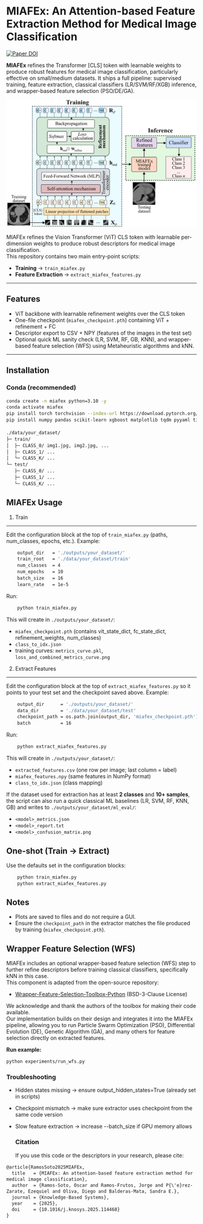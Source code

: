 # MIAFEx: An Attention-based Feature Extraction Method for Medical Image Classification

[![Paper DOI](https://img.shields.io/badge/DOI-10.1016%2Fj.knosys.2025.114468-blue)](https://doi.org/10.1016/j.knosys.2025.114468)


**MIAFEx** refines the Transformer [CLS] token with learnable weights to produce robust features for medical image classification, particularly effective on small/medium datasets. It ships a full pipeline: supervised training, feature extraction, classical classifiers (LR/SVM/RF/XGB) inference, and wrapper-based feature selection (PSO/DE/GA).

![MIAFEx pipeline](./miafex_architecture.jpg)

MIAFEx refines the Vision Transformer (ViT) CLS token with learnable per-dimension weights to produce robust descriptors for medical image classification.  
This repository contains two main entry-point scripts:

- **Training** → `train_miafex.py`
- **Feature Extraction** → `extract_miafex_features.py`

---

##  Features
- ViT backbone with learnable refinement weights over the CLS token
- One-file checkpoint (`miafex_checkpoint.pth`) containing ViT + refinement + FC
- Descriptor export to CSV + NPY (features of the images in the test set)
- Optional quick ML sanity check (LR, SVM, RF, GB, KNN), and wrapper-based feature selection (WFS) using Metaheuristic algorithms and kNN.
---

##  Installation

### Conda (recommended)
```bash
conda create -n miafex python=3.10 -y
conda activate miafex
pip install torch torchvision --index-url https://download.pytorch.org/whl/cu121  # adjust CUDA if needed
pip install numpy pandas scikit-learn xgboost matplotlib tqdm pyyaml timm transformers

./data/your_dataset/
├─ train/
│  ├─ CLASS_0/ img1.jpg, img2.jpg, ...
│  ├─ CLASS_1/ ...
│  └─ CLASS_K/ ...
└─ test/
   ├─ CLASS_0/ ...
   ├─ CLASS_1/ ...
   └─ CLASS_K/ ...
```

## MIAFEx Usage
1) Train

--------
Edit the configuration block at the top of `train_miafex.py` (paths, num_classes, epochs, etc.). Example:
```bash
    output_dir   = './outputs/your_dataset/'
    train_root   = './data/your_dataset/train'
    num_classes  = 4
    num_epochs   = 10
    batch_size   = 16
    learn_rate   = 1e-5
```
Run:
```bash
    python train_miafex.py
```
This will create in `./outputs/your_dataset/`:
- `miafex_checkpoint.pth`  (contains vit_state_dict, fc_state_dict, refinement_weights, num_classes)
- `class_to_idx.json`
- training curves: `metrics_curve.pkl`, `loss_and_combined_metrics_curve.png`


2) Extract Features
-------------------
Edit the configuration block at the top of `extract_miafex_features.py` so it points to your test set and the checkpoint saved above. Example:
```bash
    output_dir      = './outputs/your_dataset/'
    data_dir        = './data/your_dataset/test'
    checkpoint_path = os.path.join(output_dir, 'miafex_checkpoint.pth')
    batch           = 16
```
Run:
```bash
    python extract_miafex_features.py
```
This will create in `./outputs/your_dataset/`:
- `extracted_features.csv`  (one row per image; last column = label)
- `miafex_features.npy`                 (same features in NumPy format)
- `class_to_idx.json`                   (class mapping)

If the dataset used for extraction has at least **2 classes** and **10+ samples**, the script can also run a quick classical ML baselines (LR, SVM, RF, KNN, GB) and writes to `./outputs/your_dataset/ml_eval/`:
- `<model>_metrics.json`
- `<model>_report.txt`
- `<model>_confusion_matrix.png`


One-shot (Train → Extract)
--------------------------
Use the defaults set in the configuration blocks:
```bash
    python train_miafex.py
    python extract_miafex_features.py
```
Notes
-----
- Plots are saved to files and do not require a GUI.
- Ensure the `checkpoint_path` in the extractor matches the file produced by training (`miafex_checkpoint.pth`).


##  Wrapper Feature Selection (WFS)

MIAFEx includes an optional wrapper-based feature selection (WFS) step to further refine descriptors before training classical classifiers, specifically kNN in this case.  
This component is adapted from the open-source repository:

- [Wrapper-Feature-Selection-Toolbox-Python](https://github.com/JingweiToo/Wrapper-Feature-Selection-Toolbox-Python) (BSD-3-Clause License)

We acknowledge and thank the authors of the toolbox for making their code available.  
Our implementation builds on their design and integrates it into the MIAFEx pipeline, allowing you to run Particle Swarm Optimization (PSO), Differential Evolution (DE), Genetic Algorithm (GA), and many others for feature selection directly on extracted features.

**Run example:**
```bash
python experiments/run_wfs.py
```

### Troubleshooting

- Hidden states missing → ensure output_hidden_states=True (already set in scripts)
- Checkpoint mismatch → make sure extractor uses checkpoint from the same code version
- Slow feature extraction → increase --batch_size if GPU memory allows

  ### Citation

  If you use this code or the descriptors in your research, please cite:
```  
@article{RamosSoto2025MIAFEx,
  title   = {MIAFEx: An attention-based feature extraction method for medical image classification},
  author  = {Ramos-Soto, Oscar and Ramos-Frutos, Jorge and P{\'e}rez-Zarate, Ezequiel and Oliva, Diego and Balderas-Mata, Sandra E.},
  journal = {Knowledge-Based Systems},
  year    = {2025},
  doi     = {10.1016/j.knosys.2025.114468}
}
```

